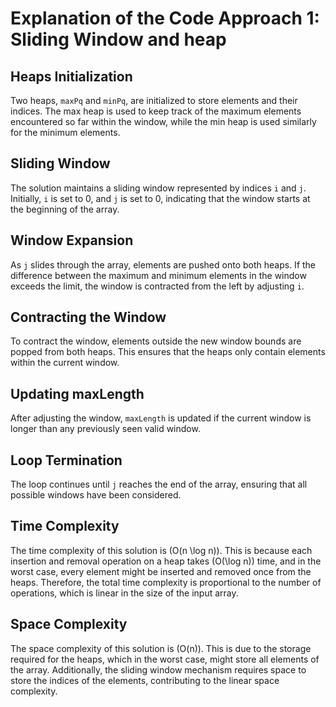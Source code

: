 # Explanation of the Code Approach 1: Sliding Window and heap

## Heaps Initialization
Two heaps, `maxPq` and `minPq`, are initialized to store elements and their indices. The max heap is used to keep track of the maximum elements encountered so far within the window, while the min heap is used similarly for the minimum elements.

## Sliding Window
The solution maintains a sliding window represented by indices `i` and `j`. Initially, `i` is set to 0, and `j` is set to 0, indicating that the window starts at the beginning of the array.

## Window Expansion
As `j` slides through the array, elements are pushed onto both heaps. If the difference between the maximum and minimum elements in the window exceeds the limit, the window is contracted from the left by adjusting `i`.

## Contracting the Window
To contract the window, elements outside the new window bounds are popped from both heaps. This ensures that the heaps only contain elements within the current window.

## Updating maxLength
After adjusting the window, `maxLength` is updated if the current window is longer than any previously seen valid window.

## Loop Termination
The loop continues until `j` reaches the end of the array, ensuring that all possible windows have been considered.

## Time Complexity
The time complexity of this solution is \(O(n \log n)\). This is because each insertion and removal operation on a heap takes \(O(\log n)\) time, and in the worst case, every element might be inserted and removed once from the heaps. Therefore, the total time complexity is proportional to the number of operations, which is linear in the size of the input array.

## Space Complexity
The space complexity of this solution is \(O(n)\). This is due to the storage required for the heaps, which in the worst case, might store all elements of the array. Additionally, the sliding window mechanism requires space to store the indices of the elements, contributing to the linear space complexity.
